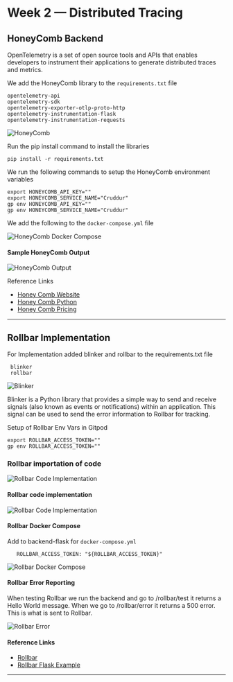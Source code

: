 # Week 2 — Distributed Tracing

## HoneyComb Backend

OpenTelemetry is a set of open source tools and APIs that enables developers to instrument their applications to generate distributed traces and metrics.

We add the HoneyComb library to the `requirements.txt` file

```text
opentelemetry-api
opentelemetry-sdk
opentelemetry-exporter-otlp-proto-http
opentelemetry-instrumentation-flask
opentelemetry-instrumentation-requests
```

![HoneyComb](assets/honeycomb.png)

Run the pip install command to install the libraries

```text
pip install -r requirements.txt
```

We run the following commands to setup the HoneyComb environment variables

```text
export HONEYCOMB_API_KEY=""
export HONEYCOMB_SERVICE_NAME="Cruddur"
gp env HONEYCOMB_API_KEY=""
gp env HONEYCOMB_SERVICE_NAME="Cruddur"
```

We add the following to the `docker-compose.yml` file

![HoneyComb Docker Compose](assets/docker-rollbar.svg)

#### Sample HoneyComb Output

![HoneyComb Output](assets/honey.png)

 Reference Links

* [Honey Comb Website](https://www.honeycomb.io/)
* [Honey Comb Python](https://docs.honeycomb.io/getting-data-in/python/opentelemetry/)
* [Honey Comb Pricing]( https://www.honeycomb.io/pricing/)

---

## Rollbar Implementation

For Implementation added blinker and rollbar to the requirements.txt file

```text
 blinker
 rollbar
```

![Blinker](assets/rollbar.png)

Blinker is a Python library that provides a simple way to send and receive signals (also known as events or notifications) within an application. This signal can be used to send the error information to Rollbar for tracking.

Setup of Rollbar Env Vars in Gitpod

  ```text
  export ROLLBAR_ACCESS_TOKEN=""
  gp env ROLLBAR_ACCESS_TOKEN=""
  ```

### Rollbar importation of code

![Rollbar Code Implementation](assets/import-rollbar.svg)

#### Rollbar code implementation

![Rollbar Code Implementation](assets/rollbar-code.svg)

#### Rollbar Docker Compose

Add to backend-flask for `docker-compose.yml`

```text
   ROLLBAR_ACCESS_TOKEN: "${ROLLBAR_ACCESS_TOKEN}"
```

![Rollbar Docker Compose](assets/docker-rollbar.svg)

#### Rollbar Error Reporting

When testing Rollbar we run the backend and go to /rollbar/test it returns a Hello World message. When we go to /rollbar/error it returns a 500 error. This is what is sent to Rollbar.

![Rollbar Error](assets/rollbar-error.png)

#### Reference Links

* [Rollbar](https://rollbar.com/)
* [Rollbar Flask Example](https://github.com/rollbar/rollbar-flask-example/blob/master/hello.py)

---
